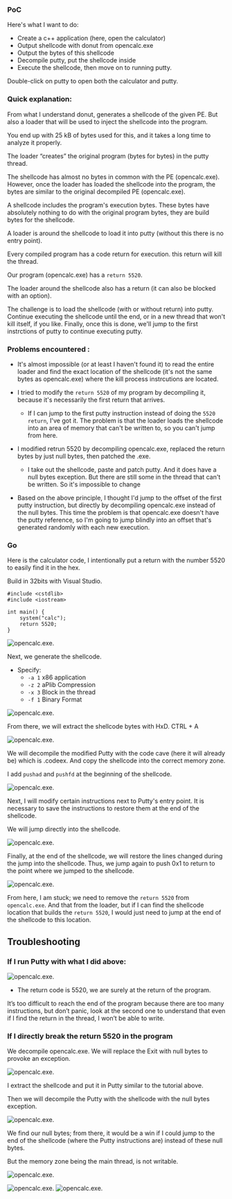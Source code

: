 ### PoC

Here's what I want to do:

- Create a c++ application (here, open the calculator)
- Output shellcode with donut from opencalc.exe
- Output the bytes of this shellcode
- Decompile putty, put the shellcode inside
- Execute the shellcode, then move on to running putty.

Double-click on putty to open both the calculator and putty.

### Quick explanation:

From what I understand donut, generates a shellcode of the given PE. But also a loader that will be used to inject the shellcode into the program.

You end up with 25 kB of bytes used for this, and it takes a long time to analyze it properly.

The loader “creates” the original program (bytes for bytes) in the putty thread.

The shellcode has almost no bytes in common with the PE (opencalc.exe).
However, once the loader has loaded the shellcode into the program, the bytes are similar to the original decompiled PE (opencalc.exe).

A shellcode includes the program's execution bytes. These bytes have absolutely nothing to do with the original program bytes, they are build bytes for the shellcode.

A loader is around the shellcode to load it into putty (without this there is no entry point).


Every compiled program has a code return for execution. this return will kill the thread.

Our program (opencalc.exe) has a `return 5520`.

The loader around the shellcode also has a return (it can also be blocked with an option).


The challenge is to load the shellcode (with or without return) into putty. Continue executing the shellcode until the end, or in a new thread that won't kill itself, if you like.
Finally, once this is done, we'll jump to the first instrctions of putty to continue executing putty.



### Problems encountered :

- It's almost impossible (or at least I haven't found it) to read the entire loader and find the exact location of the shellcode (it's not the same bytes as opencalc.exe) where the kill process instrcutions are located.

- I tried to modify the `return 5520` of my program by decompiling it, because it's necessarily the first return that arrives.
    - If I can jump to the first putty instruction instead of doing the `5520 return`, I've got it.
The problem is that the loader loads the shellcode into an area of memory that can't be written to, so you can't jump from here.


- I modified retrun 5520 by decompiling opencalc.exe, replaced the return bytes by just null bytes, then patched the .exe.
    - I take out the shellcode, paste and patch putty. And it does have a null bytes exception. But there are still some in the thread that can't be written. So it's impossible to change


- Based on the above principle, I thought I'd jump to the offset of the first putty instruction, but directly by decompiling opencalc.exe instead of the null bytes. This time the problem is that opencalc.exe doesn't have the putty reference, so I'm going to jump blindly into an offset that's generated randomly with each new execution.


### Go

Here is the calculator code, I intentionally put a return with the number 5520 to easily find it in the hex.

Build in 32bits with Visual Studio.

```
#include <cstdlib>
#include <iostream>

int main() {
    system("calc");
    return 5520;
}

```
![opencalc.exe](./img/opencalc.gif).

Next, we generate the shellcode.

- Specify:
    - `-a 1` x86 application
    - `-z 2` aPlib Compression
    - `-x 3` Block in the thread
    - `-f 1` Binary Format

![opencalc.exe](./img/shellcode.png).


From there, we will extract the shellcode bytes with HxD. CTRL + A


![opencalc.exe](./img/hxd.png).


We will decompile the modified Putty with the code cave (here it will already be) which is .codeex.
And copy the shellcode into the correct memory zone.

I add `pushad` and `pushfd` at the beginning of the shellcode.

![opencalc.exe](./img/puttyshell.gif).

Next, I will modify certain instructions next to Putty's entry point.
It is necessary to save the instructions to restore them at the end of the shellcode.

We will jump directly into the shellcode.

![opencalc.exe](./img/puttyshelljmp.gif).

Finally, at the end of the shellcode, we will restore the lines changed during the jump into the shellcode. Thus, we jump again to push 0x1 to return to the point where we jumped to the shellcode.

![opencalc.exe](./img/shelljmp.png).


From here, I am stuck; we need to remove the `return 5520` from `opencalc.exe`. And that from the loader, but if I can find the shellcode location that builds the `return 5520`, I would just need to jump at the end of the shellcode to this location.


## Troubleshooting
### If I run Putty with what I did above:

![opencalc.exe](./img/puttyplusshell.gif).

- The return code is 5520, we are surely at the return of the program.

It’s too difficult to reach the end of the program because there are too many instructions, but don’t panic, look at the second one to understand that even if I find the return in the thread, I won’t be able to write.

### If I directly break the return 5520 in the program

We decompile opencalc.exe.
We will replace the Exit with null bytes to provoke an exception.

![opencalc.exe](./img/shellexit.png).

I extract the shellcode and put it in Putty similar to the tutorial above.

Then we will decompile the Putty with the shellcode with the null bytes exception.

![opencalc.exe](./img/shellcodenullbytes.gif).

We find our null bytes; from there, it would be a win if I could jump to the end of the shellcode (where the Putty instructions are) instead of these null bytes.

But the memory zone being the main thread, is not writable.

![opencalc.exe](./img/errorecritable.gif).

![opencalc.exe](./img/error1.png).
![opencalc.exe](./img/error2.png).
